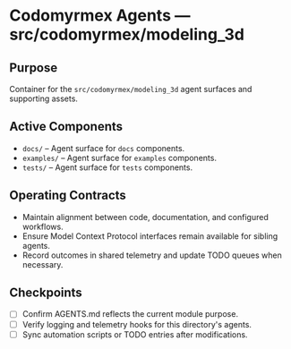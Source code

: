 # Codomyrmex Agents — src/codomyrmex/modeling_3d

## Purpose
Container for the `src/codomyrmex/modeling_3d` agent surfaces and supporting assets.

## Active Components
- `docs/` – Agent surface for `docs` components.
- `examples/` – Agent surface for `examples` components.
- `tests/` – Agent surface for `tests` components.

## Operating Contracts
- Maintain alignment between code, documentation, and configured workflows.
- Ensure Model Context Protocol interfaces remain available for sibling agents.
- Record outcomes in shared telemetry and update TODO queues when necessary.

## Checkpoints
- [ ] Confirm AGENTS.md reflects the current module purpose.
- [ ] Verify logging and telemetry hooks for this directory's agents.
- [ ] Sync automation scripts or TODO entries after modifications.
